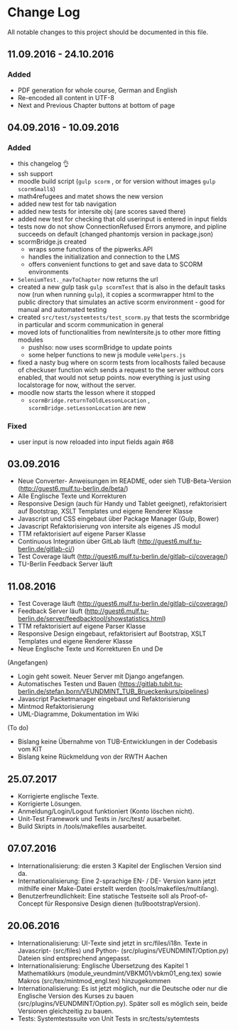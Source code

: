 # Change Log
All notable changes to this project should be documented in this file.

## 11.09.2016 - 24.10.2016
### Added
- PDF generation for whole course, German and English
- Re-encoded all content in UTF-8
- Next and Previous Chapter buttons at bottom of page

## 04.09.2016 - 10.09.2016
### Added
- this changelog :ok_hand:
- ssh support
- moodle build script (`gulp scorm` , or for version without images `gulp scormSmall`s)
- math4refugees and matet shows the new version
- added new test for tab navigation
- added new tests for intersite obj (are scores saved there)
- added new test for checking that old userinput is entered in input fields
- tests now do not show ConnectionRefused Errors anymore, and pipline succeeds on default (changed phantomjs version in package.json)
- scormBridge.js created
  - wraps some functions of the pipwerks.API
  - handles the initialization and connection to the LMS
  - offers convenient functions to get and save data to SCORM environments
- `SeleniumTest._navToChapter` now returns the url
- created a new gulp task `gulp scormTest` that is also in the default tasks now (run when running `gulp`), it copies a scormwrapper html to the public directory that simulates an active scorm environment - good for manual and automated testing
- created `src/test/systemtests/test_scorm.py` that tests the scormbridge in particular and scorm communication in general
- moved lots of functionalities from newIntersite.js to other more fitting modules
  - pushIso: now uses scormBridge to update points
  - some helper functions to new js module `veHelpers.js`
- fixed a nasty bug where on scorm tests from localhosts failed because of checkuser function wich sends a request to the server
without cors enabled, that would not setup points. now everything is just using localstorage for now, without the server.
- moodle now starts the lesson where it stopped
  - `scormBridge.returnToOldLessonLocation` , `scormBridge.setLessonLocation` are new

### Fixed
- user input is now reloaded into input fields again #68

## 03.09.2016
* Neue Converter- Anweisungen im README, oder sieh TUB-Beta-Version (http://guest6.mulf.tu-berlin.de/beta/)
* Alle Englische Texte und Korrekturen
* Responsive Design (auch für Handy und Tablet geeignet), refaktorisiert auf Bootstrap, XSLT Templates und eigene Renderer Klasse
* Javascript und CSS eingebaut über Package Manager (Gulp, Bower)
* Javascript Refaktorisierung von intersite als eigenes JS modul
* TTM refaktorisiert auf eigene Parser Klasse
* Continuous Integration über GitLab läuft (http://guest6.mulf.tu-berlin.de/gitlab-ci/)
* Test Coverage läuft (http://guest6.mulf.tu-berlin.de/gitlab-ci/coverage/)
* TU-Berlin Feedback Server läuft

## 11.08.2016
* Test Coverage läuft (http://guest6.mulf.tu-berlin.de/gitlab-ci/coverage/)
* Feedback Server läuft (http://guest6.mulf.tu-berlin.de/server/feedbacktool/showstatistics.html)
* TTM refaktorisiert auf eigene Parser Klasse
* Responsive Design eingebaut, refaktorisiert auf Bootstrap, XSLT Templates und eigene Renderer Klasse
* Neue Englische Texte und Korrekturen En und De

(Angefangen)
* Login geht soweit. Neuer Server mit Django angefangen.
* Automatisches Testen und Bauen (https://gitlab.tubit.tu-berlin.de/stefan.born/VEUNDMINT_TUB_Brueckenkurs/pipelines)
* Javascript Packetmanager eingebaut und Refaktorisierung
* Mintmod Refaktorisierung
* UML-Diagramme, Dokumentation im Wiki

(To do)
* Bislang keine Übernahme von TUB-Entwicklungen in der Codebasis vom KIT
* Bislang keine Rückmeldung von der RWTH Aachen

## 25.07.2017
* Korrigierte englische Texte.
* Korrigierte Lösungen.
* Anmeldung/Login/Logout funktioniert (Konto löschen nicht).
* Unit-Test Framework und Tests in /src/test/ ausarbeitet.
* Build Skripts in /tools/makefiles ausarbeitet.

## 07.07.2016
* Internationalisierung: die ersten 3 Kapitel der Englischen Version sind da.
* Internationalisierung: Eine 2-sprachige EN- / DE- Version kann jetzt mithilfe einer Make-Datei erstellt werden (tools/makefiles/multilang).
* Benutzerfreundlichkeit: Eine statische Testseite soll als Proof-of-Concept für Responsive Design dienen (tu9bootstrapVersion).

## 20.06.2016
* Internationalisierung: UI-Texte sind jetzt in src/files/i18n. Texte in Javascript- (src/files) und Python- (src/plugins/VEUNDMINT/Option.py) Dateien sind entsprechend angepasst.
* Internationalisierung: Englische Übersetzung des Kapitel 1 Mathematikkurs (module_veundmint/VBKM01/vbkm01_eng.tex) sowie Makros (src/tex/mintmod_engl.tex) hinzugekommen
* Internationalisierung: Es ist jetzt möglich, nur die Deutsche oder nur die Englische Version des Kurses zu bauen (src/plugins/VEUNDMINT/Option.py). Später soll es möglich sein, beide Versionen gleichzeitig zu bauen.
* Tests: Systemtestssuite von Unit Tests in src/tests/sytemtests
